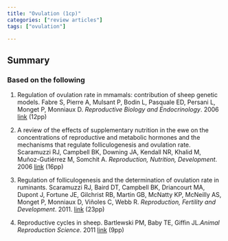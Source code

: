 ```yaml
---
title: "Ovulation (1cp)"
categories: ["review articles"]
tags: ["ovulation"]

---
```

## Summary

### Based on the following 
1. Regulation of ovulation rate in mmamals: contribution of sheep genetic models. Fabre S, Pierre A, Mulsant P, Bodin L, Pasquale ED, Persani L, Monget P, Monniaux D. *Reproductive Biology and Endocrinology*. 2006 [link](https://rbej.biomedcentral.com/articles/10.1186/1477-7827-4-20) (12pp)

2. A review of the effects of supplementary nutrition in the ewe on the concentrations of reproductive and metabolic hormones and the mechanisms that regulate folliculogenesis and ovulation rate. Scaramuzzi RJ, Campbell BK, Downing JA, Kendall NR, Khalid M, Muñoz-Gutiérrez M, Somchit A. *Reproduction, Nutrition, Development*. 2006 [link](https://rnd.edpsciences.org/articles/rnd/abs/2006/05/r6402/r6402.html) (16pp)

3. Regulation of folliculogenesis and the determination of ovulation rate in ruminants. Scaramuzzi RJ, Baird DT, Campbell BK, Driancourt MA, Dupont J, Fortune JE, Gilchrist RB, Martin GB, McNatty KP, McNeilly AS, Monget P, Monniaux D, Viñoles C, Webb R. *Reproduction, Fertility and Development*. 2011. [link](https://www.publish.csiro.au/RD/RD09161) (23pp)


4. Reproductive cycles in sheep. Bartlewski PM, Baby TE, Giffin JL.*Animal Reproduction Science*. 2011 [link](https://www.sciencedirect.com/science/article/abs/pii/S0378432011000649?via%3Dihub) (9pp)